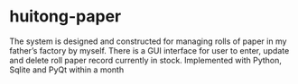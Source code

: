 # huitong-paper


The system is designed and constructed for managing rolls of paper in my father’s factory by myself. There is a GUI interface for user to enter, update and delete roll paper record currently in stock.
Implemented with Python, Sqlite and PyQt within a month
